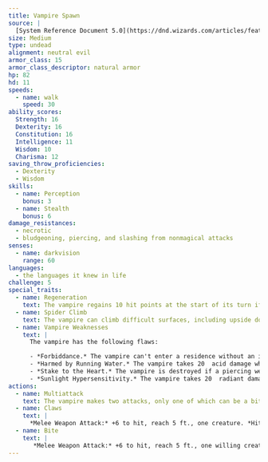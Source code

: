 ```yaml
---
title: Vampire Spawn
source: |
  [System Reference Document 5.0](https://dnd.wizards.com/articles/features/systems-reference-document-srd)
size: Medium
type: undead
alignment: neutral evil
armor_class: 15
armor_class_descriptor: natural armor
hp: 82
hd: 11
speeds:
  - name: walk
    speed: 30
ability_scores:
  Strength: 16
  Dexterity: 16
  Constitution: 16
  Intelligence: 11
  Wisdom: 10
  Charisma: 12
saving_throw_proficiencies:
  - Dexterity
  - Wisdom
skills:
  - name: Perception
    bonus: 3
  - name: Stealth
    bonus: 6
damage_resistances:
  - necrotic
  - bludgeoning, piercing, and slashing from nonmagical attacks
senses:
  - name: darkvision
    range: 60
languages:
  - the languages it knew in life
challenge: 5
special_traits:
  - name: Regeneration
    text: The vampire regains 10 hit points at the start of its turn if it has at least 1 hit point and isn't in sunlight or running water. If the vampire takes radiant damage or damage from holy water, this trait doesn't function at the start of the vampire's next turn.
  - name: Spider Climb
    text: The vampire can climb difficult surfaces, including upside down on ceilings, without needing to make an ability check.
  - name: Vampire Weaknesses
    text: |
      The vampire has the following flaws:

      - *Forbiddance.* The vampire can't enter a residence without an invitation from one of the occupants.
      - *Harmed by Running Water.* The vampire takes 20  acid damage when it ends its turn in running water.
      - *Stake to the Heart.* The vampire is destroyed if a piercing weapon made of wood is driven into its heart while it is incapacitated in its resting place.
      - *Sunlight Hypersensitivity.* The vampire takes 20  radiant damage when it starts its turn in sunlight. While in sunlight, it has disadvantage on attack rolls and ability checks.
actions:
  - name: Multiattack
    text: The vampire makes two attacks, only one of which can be a bite attack.
  - name: Claws
    text: |
      *Melee Weapon Attack:* +6 to hit, reach 5 ft., one creature. *Hit:* 8 (2d4 + 3) slashing damage. Instead of dealing damage, the vampire can grapple the target (escape DC 13).
  - name: Bite
    text: |
       *Melee Weapon Attack:* +6 to hit, reach 5 ft., one willing creature, or a creature that is grappled by the vampire, incapacitated, or restrained. *Hit:* 6 (1d6 + 3) piercing damage plus 7 (2d6) necrotic damage. The target's hit point maximum is reduced by an amount equal to the necrotic damage taken, and the vampire regains hit points equal to that amount. The reduction lasts until the target finishes a long rest. The target dies if this effect reduces its hit point maximum to 0.
---
```

